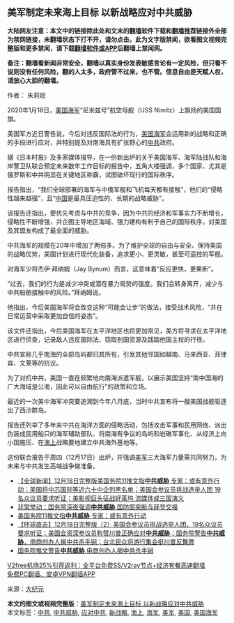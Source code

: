  <h2>美军制定未来海上目标 以新战略应对中共威胁</h2> <p class="notice"><b>大陆网友注意：本文中的链接除此处和文末的<a href="https://github.com/bannedbook/fanqiang" >翻墙</a>软件下载和<a href="https://github.com/killgcd/justmysocks/blob/master/README.md">翻墙推荐</a>链接外全部为禁网链接，未翻墙状态下打不开，请勿点击。此为文字版禁闻，欲看图文视频完整版和更多禁闻，请下载<a href="https://github.com/bannedbook/fanqiang">翻墙软件或APP</a>后翻墙上禁闻网。</p><p>备注：翻墙看新闻非常安全，翻墙以真实身份发表敏感言论有一定风险，但只看不说则没有任何风险，翻的人太多，政府管不过来，也不管。信息自由是天赋人权，请放心大胆的翻墙。</b></p>  <div class="entry"> <p>作者： 朱莉娅</p> <p id="conimg">2020年1月18日，<a href="https://www.bannedbook.org/bnews/tag/%e7%be%8e%e5%9b%bd/" class="st_tag internal_tag" rel="tag" title="标签 美国 下的日志">美国</a><a href="https://www.bannedbook.org/bnews/tag/%e6%b5%b7%e5%86%9b/" class="st_tag internal_tag" rel="tag" title="标签 海军 下的日志">海军</a>“尼米兹号”航空母舰（USS Nimitz）上飘扬的美国国旗。</p> <p>美国军方近日警告说，今后对违反国际法的行为，<a href="https://www.bannedbook.org/bnews/tag/%e7%be%8e%e5%9b%bd%e6%b5%b7%e5%86%9b/" class="st_tag internal_tag" rel="tag" title="标签 美国海军 下的日志">美国海军</a>会运用新的战略和正确的手段进行应对，并特别提及对南海具有扩张野心的<a href="https://www.bannedbook.org/bnews/tag/%e4%b8%ad%e5%85%b1/" class="st_tag internal_tag" rel="tag" title="标签 中共 下的日志">中共</a>政府。</p> <p>据《日本时报》及多家媒体报导，在一份新出炉的关于美国海军、海军陆战队和海岸警卫队联合预定未来数年工作目标的报告中，五角大楼强调，多个国家、尤其是俄罗斯和中共明显在关键地区称霸，试图破坏现行的国际秩序。</p> <p>报告指出，“我们全球部署的海军与中俄军舰和飞机每天都有接触”，他们的“侵略性越来越强”，且“<span class='wp_keywordlink_affiliate'><a href="https://www.bannedbook.org/" title="中国" target="_blank">中国</a></span>是最具压迫性的、长期的战略威胁”。</p>  <p>该报告还指出，要优先考虑与中共的竞争，因为中共的经济和军事实力不断增长，侵略性不断增强，并企图主导地区海域、强力建构有利于自己的国际秩序，对美国及其盟友构成了最全面的威胁。</p> <p>中共海军的规模在20年中增加了两倍多。为了维护全球的自由与安全、保持美国的战略优势，美国计划进行现代化装备，追求更小、更灵敏，甚至可遥控的军舰。</p> <p>对海军少将杰伊·拜纳姆（Jay Bynum）而言，这意味着“反应更快，更果断”。</p> <p>“过去，我们的行为是减少冲突或潜在暴力局势的强度。我们会转身离开，减少与中共船舶接触中的风险。”拜纳姆说。</p> <p>他指出，今后美国海军将会改变这种“可能会让步”的做法，接受战术风险，“并在日常运营中采取更加自信的姿态”。</p>  <p>该文件还指出，今后美国海军在太平洋地区也将更加常见，美方将寻求在太平洋地区进行侦查，记录敌人违反国际法、窃取别国资源及践踏他国主权的行径。</p> <p>中共宣称几乎南海的全部岛屿都归其所有，引发其他邻国如越南、马来西亚、菲律宾、文莱等的抗议。</p> <p>为了对抗中共，美国一直在频繁地向南海派遣军舰，以展示美国坚持“南中国海的广大海域是公海，因此可以自由航行”的政策和立场。</p> <p>最近的一次美中海军冲突要追溯到今年八月底，当时中共宣布将一艘美国战舰驱逐出了西沙群岛。</p> <p>报告还列举了多年来中共在海洋方面的侵略活动，包括攻击军事和民用网络、派出伪装成民用船只的海军辅助部队、将南海有争议的岛屿和岩礁军事化、从经济上向小国施压、在<a href="https://www.bannedbook.org/bnews/tag/%E6%B5%B7%E4%B8%8A/" class="st_tag internal_tag" rel="tag" title="标签 海上 下的日志">海上</a>战略要地建立中共海外基地等。</p>  <p>这份联合报告于周四（12月17日）出炉，并强调<a href="https://www.bannedbook.org/bnews/tag/%e7%be%8e%e5%86%9b/" class="st_tag internal_tag" rel="tag" title="标签 美军 下的日志">美军</a>三大海军力量需共同努力，为未来与中共发生高端战争做准备。</p> <ul class='op-related-articles' title='相关阅读'> <li><a href='https://www.bannedbook.org/bnews/bannedvideo/20201219/1450841.html' target='_blank'>【全球新闻】12月18日完整版美国务院11推文指<b>中共威胁</b> 专家：或有意外行动；美国将中芯国际等近六十中企列黑名单；美国会参议员挑战选举人团 19名众议员要求听证；美影视巨头征战好莱坞 流媒体成三国演义</a></li> <li><a href='https://www.bannedbook.org/bnews/bannedvideo/20201219/1450828.html' target='_blank'>非常举动：国务院深夜强调<b>中共威胁</b> 国防部突断与拜登交接</a></li> <li><a href='https://www.bannedbook.org/bnews/bannedvideo/20201219/1450783.html' target='_blank'>美国务院11推文指<b>中共威胁</b> 专家：或有意外行动</a></li> <li><a href='https://www.bannedbook.org/bnews/bannedvideo/20201219/1450646.html' target='_blank'>【环球直击】12月18日完整版（2）美国会参议员挑战选举人团，19名众议员要求听证；美国会资深参议员称赞川普正确应对<b>中共威胁</b>；国务院警告<b>中共威胁</b>，电商创办人揭中共杀手锏；台北民众将游行集会挺川普反舞弊</a></li> <li><a href='https://www.bannedbook.org/bnews/bannedvideo/20201219/1450631.html' target='_blank'>国务院推文警告<b>中共威胁</b> 电商创办人揭中共杀手锏</a></li> </ul> <p class="texttj"> <a href="https://www.bannedbook.org/forum23/topic22702.html" target="_blank">V2free机场25%引荐返利：全平台免费SS/V2ray节点+经济套餐高速翻墙</a><br/> <a href="https://github.com/bannedbook/fanqiang/wiki/%E7%A6%81%E9%97%BB%E7%BD%91%E5%AE%89%E5%8D%93%E7%BF%BB%E5%A2%99%E6%96%B0%E9%97%BBAPP" target="_blank">免费PC翻墙、安卓VPN翻墙APP</a></p><p> 来源：<span class='wp_keywordlink_affiliate'><a href="http://www.epochtimes.com/" title="大纪元" target="_blank">大纪元</a></span> </p><a name='sharetosocial'></a>       <div><b>本文的图文或视频完整版</b>：<a href='https://www.bannedbook.org/bnews/cbnews/20201220/1451386.html'>美军制定未来海上目标 以新战略应对中共威胁</a></div>  </div><!--END ENTRY--> <div class="postfooter"> <div>本文标签：<a href="https://www.bannedbook.org/bnews/tag/%e4%b8%ad%e5%85%b1/" rel="tag">中共</a>, <a href="https://www.bannedbook.org/bnews/tag/%E4%B8%AD%E5%85%B1%E5%A8%81%E8%83%81/" rel="tag">中共威胁</a>, <a href="https://www.bannedbook.org/bnews/tag/%E5%BA%94%E5%AF%B9%E4%B8%AD%E5%85%B1/" rel="tag">应对中共</a>, <a href="https://www.bannedbook.org/bnews/tag/%E6%96%B0%E6%88%98%E7%95%A5/" rel="tag">新战略</a>, <a href="https://www.bannedbook.org/bnews/tag/%E6%B5%B7%E4%B8%8A/" rel="tag">海上</a>, <a href="https://www.bannedbook.org/bnews/tag/%e6%b5%b7%e5%86%9b/" rel="tag">海军</a>, <a href="https://www.bannedbook.org/bnews/tag/%e7%be%8e%e5%86%9b/" rel="tag">美军</a>, <a href="https://www.bannedbook.org/bnews/tag/%e7%be%8e%e5%9b%bd/" rel="tag">美国</a>, <a href="https://www.bannedbook.org/bnews/tag/%e7%be%8e%e5%9b%bd%e6%b5%b7%e5%86%9b/" rel="tag">美国海军</a></div>  </div><!--END POSTFOOTER--> 